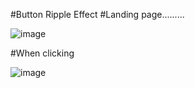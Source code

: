 #Button Ripple Effect 
#Landing page.........


![image](https://user-images.githubusercontent.com/81670997/169236977-d9ea950d-78e9-4d4a-89ed-6b9f67be3438.png)

#When clicking

![image](https://user-images.githubusercontent.com/81670997/169237360-e31b333b-380c-49a4-84a8-a62f6a18b01c.png)

